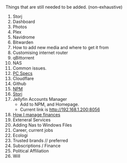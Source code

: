 Things that are still needed to be added. (non-exhaustive)

1. Storj
2. Dashboard
3. Photos
4. Plex
5. Navidrome
6. Bitwarden
7. How to add new media and where to get it from
8. Customising internet router
9. qBittorrent
10. NAS
11. Common issues.
12. <a href="/Stuff on PC/">PC Specs</a>
13. Cloudflare
14. Github
15. <a href="PC/NPM/npm/">NPM</a>
16. <a href="PC/Storj/">Storj</a>
17. Jellyfin Accounts Manager
	- Add to NPM, and Homepage.
	- Current link is <a href="http://192.168.1.200:8056">http://192.168.1.200:8056</a>
18. <a href="/Finance">How I manage finances</a>
19. Exteneral Services
20. Adding Nas to Windows Files
21. Career, current jobs
22. Ecologi
23. Trusted brands // preferred
24. Subscriptions / Finance
25. Political Affiliation
26. Will